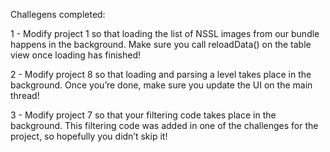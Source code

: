 Challegens completed: 

1 - Modify project 1 so that loading the list of NSSL images from our bundle happens in the background. Make sure you call reloadData() on the table view once loading has finished!

2 - Modify project 8 so that loading and parsing a level takes place in the background. Once you’re done, make sure you update the UI on the main thread!

3 - Modify project 7 so that your filtering code takes place in the background. This filtering code was added in one of the challenges for the project, so hopefully you didn’t skip it!
